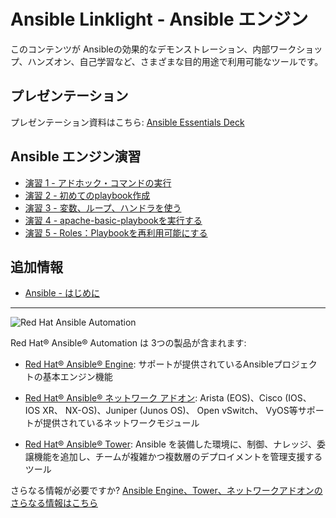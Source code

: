 # Ansible Linklight - Ansible エンジン

このコンテンツが Ansibleの効果的なデモンストレーション、内部ワークショップ、ハンズオン、自己学習など、さまざまな目的用途で利用可能なツールです。

## プレゼンテーション

プレゼンテーション資料はこちら:
[Ansible Essentials Deck](../../decks/ansible-essentials.html)

## Ansible エンジン演習

 - [演習 1 - アドホック・コマンドの実行](1-adhoc)
 - [演習 2 - 初めてのplaybook作成](2-playbook)
 - [演習 3 - 変数、ループ、ハンドラを使う](3-variables)
 - [演習 4 - apache-basic-playbookを実行する](4-runplaybook)
 - [演習 5 - Roles：Playbookを再利用可能にする](5-role)

## 追加情報
 - [Ansible - はじめに](http://docs.ansible.com/ansible/latest/intro_getting_started.html)

---
![Red Hat Ansible Automation](../../images/rh-ansible-automation.png)

Red Hat® Ansible® Automation は 3つの製品が含まれます:

- [Red Hat® Ansible® Engine](https://www.ansible.com/ansible-engine): サポートが提供されているAnsibleプロジェクトの基本エンジン機能

- [Red Hat® Ansible® ネットワーク アドオン](https://www.ansible.com/ansible-engine): Arista (EOS)、Cisco (IOS、IOS XR、 NX-OS)、Juniper (Junos OS)、 Open vSwitch、 VyOS等サポートが提供されているネットワークモジュール

- [Red Hat® Ansible® Tower](https://www.ansible.com/tower): Ansible を装備した環境に、制御、ナレッジ、委譲機能を追加し、チームが複雑かつ複数層のデプロイメントを管理支援するツール 

さらなる情報が必要ですか?
[Ansible Engine、Tower、ネットワークアドオンのさらなる情報はこちら](https://www.ansible.com/blog/red-hat-ansible-automation-engine-vs-tower)
